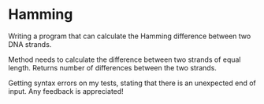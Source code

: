 # Hamming

Writing a program that can calculate the Hamming difference between two DNA strands.

Method needs to calculate the difference between two strands of equal length. Returns number of differences between the two strands.

Getting syntax errors on my tests, stating that there is an unexpected end of input. Any feedback is appreciated!
